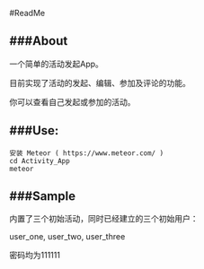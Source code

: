 #ReadMe

###About
---

一个简单的活动发起App。

目前实现了活动的发起、编辑、参加及评论的功能。

你可以查看自己发起或参加的活动。


###Use:
---
	安装 Meteor ( https://www.meteor.com/ )
	cd Activity_App
	meteor


###Sample
---

内置了三个初始活动，同时已经建立的三个初始用户：

user_one, user_two, user_three

密码均为111111

